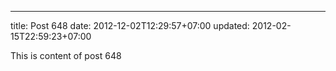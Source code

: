 ---
title: Post 648
date: 2012-12-02T12:29:57+07:00
updated: 2012-02-15T22:59:23+07:00

This is content of post 648